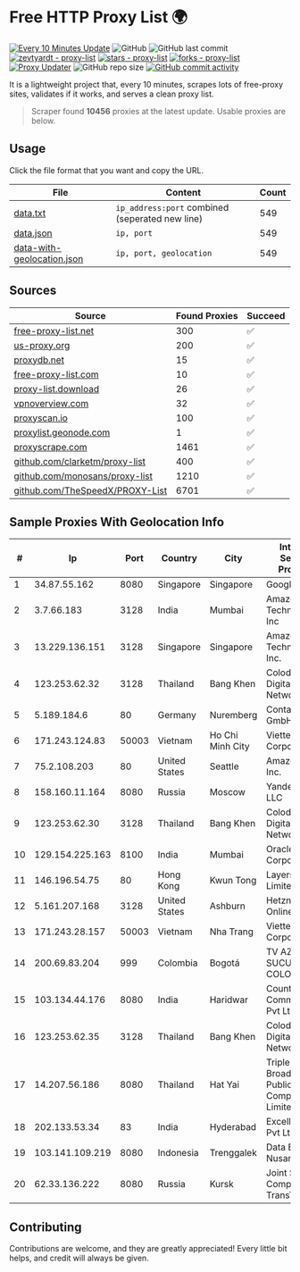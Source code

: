 
# Free HTTP Proxy List 🌍

[![Every 10 Minutes Update](https://github.com/mertguvencli/http-proxy-list/actions/workflows/main.yml/badge.svg?branch=main)](https://github.com/mertguvencli/http-proxy-list/actions/workflows/main.yml)
![GitHub](https://img.shields.io/github/license/mertguvencli/http-proxy-list)
![GitHub last commit](https://img.shields.io/github/last-commit/mertguvencli/http-proxy-list)
[![zevtyardt - proxy-list](https://img.shields.io/static/v1?label=zevtyardt&message=proxy-list&color=blue&logo=github)](https://github.com/zevtyardt/proxy-list "Go to GitHub repo")
[![stars - proxy-list](https://img.shields.io/github/stars/zevtyardt/proxy-list?style=social)](https://github.com/zevtyardt/proxy-list)
[![forks - proxy-list](https://img.shields.io/github/forks/zevtyardt/proxy-list?style=social)](https://github.com/zevtyardt/proxy-list)
[![Proxy Updater](https://github.com/zevtyardt/proxy-list/workflows/Proxy%20Updater/badge.svg)](https://github.com/zevtyardt/proxy-list/actions?query=workflow:"Proxy+Updater")
![GitHub repo size](https://img.shields.io/github/repo-size/zevtyardt/proxy-list)
[![GitHub commit activity](https://img.shields.io/github/commit-activity/m/zevtyardt/proxy-list?logo=commits)](https://github.com/zevtyardt/proxy-list/commits/main)

It is a lightweight project that, every 10 minutes, scrapes lots of free-proxy sites, validates if it works, and serves a clean proxy list.

> Scraper found **10456** proxies at the latest update. Usable proxies are below.

## Usage

Click the file format that you want and copy the URL.

|File|Content|Count|
|----|-------|-----|
|[data.txt](https://raw.githubusercontent.com/mertguvencli/http-proxy-list/main/proxy-list/data.txt)|`ip_address:port` combined (seperated new line)|549|
|[data.json](https://raw.githubusercontent.com/mertguvencli/http-proxy-list/main/proxy-list/data.json)|`ip, port`|549|
|[data-with-geolocation.json](https://raw.githubusercontent.com/mertguvencli/http-proxy-list/main/proxy-list/data-with-geolocation.json)|`ip, port, geolocation`|549|

## Sources

|Source|Found Proxies|Succeed|
|------|-------------|-------|
|[free-proxy-list.net](https://free-proxy-list.net)|300|✅|
|[us-proxy.org](https://www.us-proxy.org)|200|✅|
|[proxydb.net](http://proxydb.net)|15|✅|
|[free-proxy-list.com](https://free-proxy-list.com/?page=&port=&type%5B%5D=http&type%5B%5D=https&up_time=0&search=Search)|10|✅|
|[proxy-list.download](https://www.proxy-list.download/HTTP)|26|✅|
|[vpnoverview.com](https://vpnoverview.com/privacy/anonymous-browsing/free-proxy-servers)|32|✅|
|[proxyscan.io](https://www.proxyscan.io)|100|✅|
|[proxylist.geonode.com](https://proxylist.geonode.com/api/proxy-list?limit=300&page=1&sort_by=lastChecked&sort_type=desc&protocols=http,https)|1|✅|
|[proxyscrape.com](https://api.proxyscrape.com/v2/?request=displayproxies&protocol=http&timeout=10000&country=all&ssl=all&anonymity=all)|1461|✅|
|[github.com/clarketm/proxy-list](https://raw.githubusercontent.com/clarketm/proxy-list/master/proxy-list-raw.txt)|400|✅|
|[github.com/monosans/proxy-list](https://raw.githubusercontent.com/monosans/proxy-list/main/proxies/http.txt)|1210|✅|
|[github.com/TheSpeedX/PROXY-List](https://raw.githubusercontent.com/TheSpeedX/PROXY-List/master/http.txt)|6701|✅|


## Sample Proxies With Geolocation Info

|#|Ip|Port|Country|City|Internet Service Provider|
|-|--|----|-------|----|-------------------------|
|1|34.87.55.162|8080|Singapore|Singapore|Google LLC|
|2|3.7.66.183|3128|India|Mumbai|Amazon Technologies Inc|
|3|13.229.136.151|3128|Singapore|Singapore|Amazon Technologies Inc.|
|4|123.253.62.32|3128|Thailand|Bang Khen|Colodee Digital Network CO|
|5|5.189.184.6|80|Germany|Nuremberg|Contabo GmbH|
|6|171.243.124.83|50003|Vietnam|Ho Chi Minh City|Viettel Corporation|
|7|75.2.108.203|80|United States|Seattle|Amazon.com, Inc.|
|8|158.160.11.164|8080|Russia|Moscow|Yandex.Cloud LLC|
|9|123.253.62.30|3128|Thailand|Bang Khen|Colodee Digital Network CO|
|10|129.154.225.163|8100|India|Mumbai|Oracle Corporation|
|11|146.196.54.75|80|Hong Kong|Kwun Tong|Layerstack Limited|
|12|5.161.207.168|3128|United States|Ashburn|Hetzner Online GmbH|
|13|171.243.28.157|50003|Vietnam|Nha Trang|Viettel Corporation|
|14|200.69.83.204|999|Colombia|Bogotá|TV AZTECA SUCURSAL COLOMBIA|
|15|103.134.44.176|8080|India|Haridwar|Countrylink Communiction Pvt Ltd|
|16|123.253.62.35|3128|Thailand|Bang Khen|Colodee Digital Network CO|
|17|14.207.56.186|8080|Thailand|Hat Yai|Triple T Broadband Public Company Limited|
|18|202.133.53.34|83|India|Hyderabad|Excell Media Pvt Ltd|
|19|103.141.109.219|8080|Indonesia|Trenggalek|Data Buana Nusantara|
|20|62.33.136.222|8080|Russia|Kursk|Joint Stock Company TransTeleCom|



## Contributing

Contributions are welcome, and they are greatly appreciated! Every
little bit helps, and credit will always be given.

